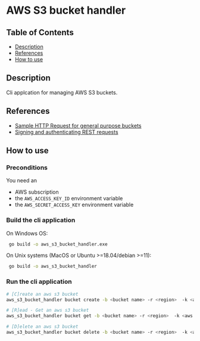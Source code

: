 # AWS S3 bucket handler

## Table of Contents

- [Description](#description)
- [References](#references)
- [How to use](#how-to-use)

## Description

Cli applcation for managing AWS S3 buckets.  

## References

- [Sample HTTP Request for general purpose buckets](https://docs.aws.amazon.com/AmazonS3/latest/API/API_CreateBucket.html)
- [Signing and authenticating REST requests](https://docs.aws.amazon.com/AmazonS3/latest/userguide/RESTAuthentication.html)

## How to use

### Preconditions

You need an 
- AWS subscription
- the `AWS_ACCESS_KEY_ID` environment variable
- the `AWS_SECRET_ACCESS_KEY` environment variable

### Build the cli application

On Windows OS:

```sh
 go build -o aws_s3_bucket_handler.exe
```

On Unix systems (MacOS or Ubuntu >=18.04/debian >=11):

```sh
 go build -o aws_s3_bucket_handler
```

### Run the cli application

```sh
# [C]reate an aws s3 bucket
aws_s3_bucket_handler bucket create -b <bucket name> -r <region>  -k <aws access key id> -s <aws secret access key>

# [R]ead - Get an aws s3 bucket
aws_s3_bucket_handler bucket get -b <bucket name> -r <region>  -k <aws access key id> -s <aws secret access key>

# [D]elete an aws s3 bucket 
aws_s3_bucket_handler bucket delete -b <bucket name> -r <region>  -k <aws access key id> -s <aws secret access key>
```
